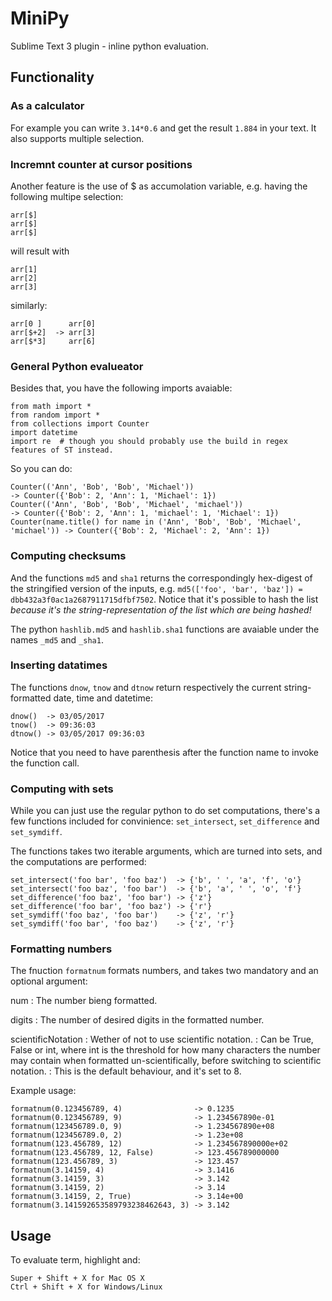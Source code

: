 # MiniPy

Sublime Text 3 plugin - inline python evaluation.

## Functionality

### As a calculator

For example you can write `3.14*0.6` and get the result `1.884` in your text.
It also supports multiple selection.

### Incremnt counter at cursor positions

Another feature is the use of $ as accumolation variable, e.g. having the following multipe selection:

	arr[$]
	arr[$]
	arr[$]

will result with

	arr[1]
	arr[2]
	arr[3]

similarly:

	arr[0 ]      arr[0]
	arr[$+2]  -> arr[3]
	arr[$*3]     arr[6]

### General Python evalueator

Besides that, you have the following imports avaiable:

	from math import *
	from random import *
	from collections import Counter
	import datetime
	import re  # though you should probably use the build in regex features of ST instead.

So you can do:

	Counter(('Ann', 'Bob', 'Bob', 'Michael'))                                     -> Counter({'Bob': 2, 'Ann': 1, 'Michael': 1})
	Counter(('Ann', 'Bob', 'Bob', 'Michael', 'michael'))                          -> Counter({'Bob': 2, 'Ann': 1, 'michael': 1, 'Michael': 1})
	Counter(name.title() for name in ('Ann', 'Bob', 'Bob', 'Michael', 'michael')) -> Counter({'Bob': 2, 'Michael': 2, 'Ann': 1})

### Computing checksums

And the functions `md5` and `sha1` returns the correspondingly hex-digest of the stringified version of the inputs, e.g. `md5(['foo', 'bar', 'baz']) = dbb432a3f0ac1a2687911715dfbf7502`. Notice that it's possible to hash the list _because it's the string-representation of the list which are being hashed!_

The python `hashlib.md5` and `hashlib.sha1` functions are avaiable under the names `_md5` and `_sha1`.

### Inserting datatimes

The functions `dnow`, `tnow` and `dtnow` return respectively the current string-formatted date, time and datetime:

	dnow()  -> 03/05/2017
	tnow()  -> 09:36:03
	dtnow() -> 03/05/2017 09:36:03

Notice that you need to have parenthesis after the function name to invoke the function call.


### Computing with sets

While you can just use the regular python to do set computations, there's a few functions included for convinience: `set_intersect`, `set_difference` and `set_symdiff`.

The functions takes two iterable arguments, which are turned into sets, and the computations are performed:

	set_intersect('foo bar', 'foo baz')  -> {'b', ' ', 'a', 'f', 'o'}
	set_intersect('foo baz', 'foo bar')  -> {'b', 'a', ' ', 'o', 'f'}
	set_difference('foo baz', 'foo bar') -> {'z'}
	set_difference('foo bar', 'foo baz') -> {'r'}
	set_symdiff('foo baz', 'foo bar')    -> {'z', 'r'}
	set_symdiff('foo bar', 'foo baz')    -> {'z', 'r'}


### Formatting numbers

The fnuction `formatnum` formats numbers, and takes two mandatory and an optional argument:

num
:	The number bieng formatted.

digits
:	The number of desired digits in the formatted number.

scientificNotation
:	Wether of not to use scientific notation.
:	Can be True, False or int, where int is the threshold for how many characters the number may contain when formatted un-scientifically, before switching to scientific notation.
:	This is the default behaviour, and it's set to 8.

Example usage:

	formatnum(0.123456789, 4)                -> 0.1235
	formatnum(0.123456789, 9)                -> 1.234567890e-01
	formatnum(123456789.0, 9)                -> 1.234567890e+08
	formatnum(123456789.0, 2)                -> 1.23e+08
	formatnum(123.456789, 12)                -> 1.234567890000e+02
	formatnum(123.456789, 12, False)         -> 123.456789000000
	formatnum(123.456789, 3)                 -> 123.457
	formatnum(3.14159, 4)                    -> 3.1416
	formatnum(3.14159, 3)                    -> 3.142
	formatnum(3.14159, 2)                    -> 3.14
	formatnum(3.14159, 2, True)              -> 3.14e+00
	formatnum(3.141592653589793238462643, 3) -> 3.142


## Usage

To evaluate term, highlight and:

	Super + Shift + X for Mac OS X
	Ctrl + Shift + X for Windows/Linux
